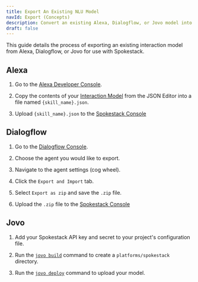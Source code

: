 ```yaml
---
title: Export An Existing NLU Model
navId: Export (Concepts)
description: Convert an existing Alexa, Dialogflow, or Jovo model into Spokestack's format
draft: false
---
```


This guide details the process of exporting an existing interaction model from Alexa, Dialogflow, or Jovo for use with Spokestack.

## Alexa

1. Go to the [Alexa Developer Console](https://developer.amazon.com/en-US/docs/alexa/devconsole/about-the-developer-console.html).

2. Copy the contents of your [Interaction Model](https://developer.amazon.com/en-US/docs/alexa/custom-skills/create-the-interaction-model-for-your-skill.html) from the JSON Editor into a file named `{skill_name}.json`.

3. Upload `{skill_name}.json` to the [Spokestack Console](https://spokestack.io/account/services/nlu)

## Dialogflow

1. Go to the [Dialogflow Console](https://dialogflow.cloud.google.com/).

2. Choose the agent you would like to export.

3. Navigate to the agent settings (cog wheel).

4. Click the `Export and Import` tab.

5. Select `Export as zip` and save the `.zip` file.

6. Upload the `.zip` file to the [Spokestack Console](https://spokestack.io/account/services/nlu)

## Jovo

1. Add your Spokestack API key and secret to your project's configuration file.

2. Run the [`jovo build`](https://www.jovo.tech/marketplace/jovo-cli/build) command to create a `platforms/spokestack` directory.

3. Run the [`jovo deploy`](https://www.jovo.tech/marketplace/jovo-cli/deploy) command to upload your model.
